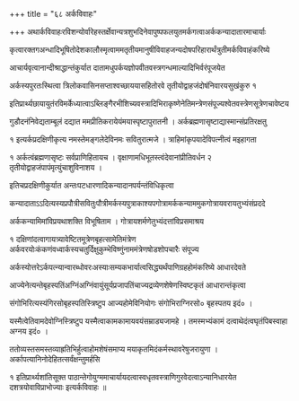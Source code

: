 +++
title = "६८ अर्कविवाहः"

+++
अथार्कविवाहःरविशन्योर्वारेहस्तर्क्षेवान्यत्रशुभदिनेवापुष्पफलयुतमर्कगत्वाअर्ककन्यादातारमाचार्याः

कृत्वारक्तगअन्धादिभूषितोदेशकालौस्मृत्वाममतृतीयमानुषीविवाहजन्यदोषपरिहारार्थंत्रुतीमर्कविवाहंकरिष्ये

आचार्यवृत्वानान्दीश्राद्धान्तंकुर्यात दातामधुपर्कयज्ञोपवीतवस्त्रगन्धमाल्यादिभिर्वरंपूजयेत

अर्कस्यपुरतःस्थित्वा त्रिलोकवासिनसप्ताश्वच्छाययासहितोरवे तृतीयोद्वाहजंदोषंनिवारयसुखंकुरु १

इतिप्रार्थ्यछायायुतंरविमर्केध्यात्वाऽब्लिङ्गैरभीशिच्यवस्त्रादिभिराकृष्णेनेतिमन्त्रेणसंपूज्यश्वेतवस्त्रेणसूत्रेणचावेष्टय

गुडौदनंनिवेद्यताम्बूलं दद्यात ममप्रीतिकरायेयंमयास्पृष्टापुरातनी । अर्कब्रह्मणासृष्टाद्यास्मान्संप्रतिरक्षतु

१ इत्यर्कप्रदक्षिणीकृत्य नमस्तेमङ्गलेदेविनमः सवितुरात्मजे । त्राहिमांकृपयादेविपत्नीत्वं मइहागता

१ अर्कत्वंब्रह्मणासृष्टः सर्वप्राणिहितायच । वृक्षाणामधिभूतस्त्वंदेवानांप्रीतिवर्धन २ तृतीयोद्वाहजंपापंमृत्युंचाशुविनाशय ।

इतिचप्रदक्षिणीकुर्यात अन्तःपटधारणादिकन्यादानपर्यन्तंविधिकृत्वा

कन्यादाताऽऽदित्यस्यप्रपौत्रीसवितुःपौत्रीमर्कस्यपुत्राकाश्यपगोत्रामर्ककन्याममुकगोत्रायवरायतुभ्यंसंप्रददे

अर्ककन्यामिमांविप्रयथाशक्ति विभूषिताम । गोत्रायशर्मणेतुभ्यंदत्तांविप्रसमाश्रय

१ दक्षिणांदत्वागायत्र्यावेष्टितमूत्रेणबृहत्सामेतिमंत्रेण अर्कवरयोःकंकणंवध्वार्कस्यचतुर्दिक्षुकुम्भेविष्णुंनाममंत्रेणषोडशोपचारैः संपूज्य

अर्कस्योत्तरेऽर्कपत्‍न्यान्वारब्धोवरःअस्याःसम्यकभार्यात्वसिद्ध्यर्थंपाणिग्रहहोमंकरिष्ये आधारदेवते

आज्येनेत्यन्तेबृहस्पतिंअग्निंअग्निंवायुंसूर्यप्रजापतिंचाज्यद्रव्येणशेषेणस्विष्टकृतं आधारान्तंकृत्वा

संगोभिरित्यस्यंगिरसोबृहस्पतिस्त्रिष्टुप आज्यहोमेविनियोगः संगोभिराग्निरसो० बृहस्पतय इदं० ।

यस्मैत्वेतिवामदेवोग्निस्त्रिष्टुप यस्मैत्वाकामकामायवयंसम्राड्यजामहे । तमस्मभ्यंकामं दत्वाथेदंत्वघृतंपिबस्वाहा अग्नय इदं० ।

ततोव्यस्तसमस्तव्याह्रतिभिर्हुत्वाहोमशेषंसमाप्य मयाकृतमिदंकर्मस्थावरेषुजरायुणा । अर्कापत्यानिनोदेहितत्सर्वंक्षन्तुमर्हसि

१ इतिप्रार्थ्यशांतिसूक्त पाठान्तेगोयुग्ममाचार्यायदत्वास्वधृतवस्त्राणिगुरवेदत्वाऽन्यानिधारयेत दशत्रयोवाविप्राभोज्याः इत्यर्कविवाहः ॥
